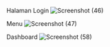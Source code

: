 Halaman Login
![Screenshot (46)](https://github.com/user-attachments/assets/9e647f3b-4849-4682-acb0-ceed76fda4ac)

Menu
![Screenshot (47)](https://github.com/user-attachments/assets/ebb35ea1-79e2-40ce-80a5-4aa9fad6bf10)

Dashboard
![Screenshot (58)](https://github.com/user-attachments/assets/c9ffb8a9-80f2-44b4-8973-c04fcc91855f)
